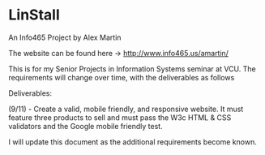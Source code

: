 # LinStall
An Info465 Project by Alex Martin  

The website can be found here -> http://www.info465.us/amartin/

This is for my Senior Projects in Information Systems seminar at VCU. The requirements will change over time, with the deliverables as follows

Deliverables:

  (9/11) - Create a valid, mobile friendly, and responsive website. It must feature three products to sell and must pass the
           W3c HTML & CSS validators and the Google mobile friendly test.
 
 
 
 
I will update this document as the additional requirements become known. 
